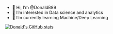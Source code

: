 - 👋 Hi, I’m @DonaldB89
- 👀 I’m interested in Data science and analytics
- 🌱 I’m currently learning Machine/Deep Learning

[![Donald's GitHub stats](https://github-readme-stats.vercel.app/api?username=DonaldB89)](https://github.com/anuraghazra/github-readme-stats)


<!---
DonaldB89/DonaldB89 is a ✨ special ✨ repository because its `README.md` (this file) appears on your GitHub profile.
You can click the Preview link to take a look at your changes.
--->
